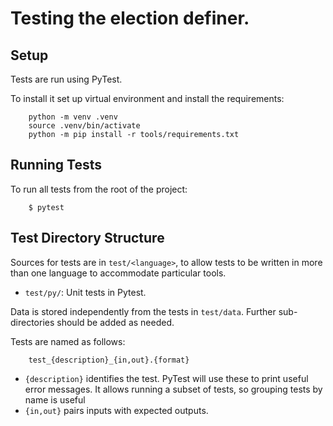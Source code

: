 # Testing the election definer.

## Setup

Tests are run using PyTest.

To install it set up virtual environment and install the requirements:

```
    python -m venv .venv
    source .venv/bin/activate
    python -m pip install -r tools/requirements.txt
```

## Running Tests

To run all tests from the root of the project:

```
    $ pytest
```

## Test Directory Structure

Sources for tests are in `test/<language>`, to allow tests to be written in
more than one language to accommodate particular tools.

- `test/py/`: Unit tests in Pytest.

Data is stored independently from the tests in `test/data`. Further
sub-directories should be added as needed.

Tests are named as follows:

```
    test_{description}_{in,out}.{format}
```

- `{description}` identifies the test. PyTest will use these to print useful
  error messages. It allows running a subset of tests, so grouping tests by name
  is useful
- `{in,out}` pairs inputs with expected outputs.

